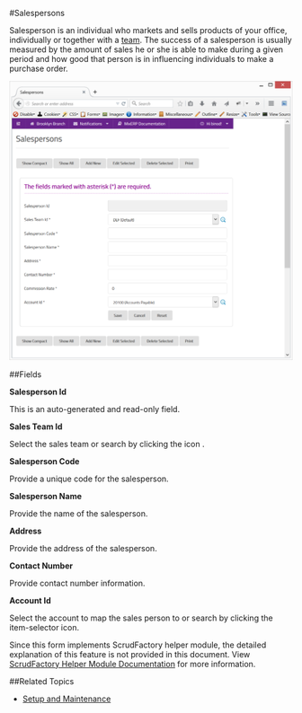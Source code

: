 #Salespersons

Salesperson is an individual who markets and sells products of your office, 
individually or together with a [team](sales-team.md).
The success of a salesperson is usually measured by the amount of sales he or she is able to make during a given period 
and how good that person is in influencing individuals to make a purchase order. 

![Salespersons](images/salespersons.png)

##Fields

**Salesperson Id**

This is an auto-generated and read-only field.

**Sales Team Id**

Select the sales team or search by clicking the icon <i class="item-selector"></i>.

**Salesperson Code**

Provide a unique code for the salesperson.

**Salesperson Name**

Provide the name of the salesperson.

**Address**

Provide the address of the salesperson.

**Contact Number**

Provide contact number information.

**Account Id**

Select the account to map the sales person to or search by clicking the item-selector icon<i class="item-selector"></i>.

<div class="alert-box scrud radius">
    Since this form implements ScrudFactory helper module, the detailed explanation of this feature is not provided
    in this document. View <a href="../../core-concepts/scrud-factory.md">ScrudFactory Helper Module Documentation</a>
    for more information.
</div>

##Related Topics
* [Setup and Maintenance](../setup-and-maintenance.md)
